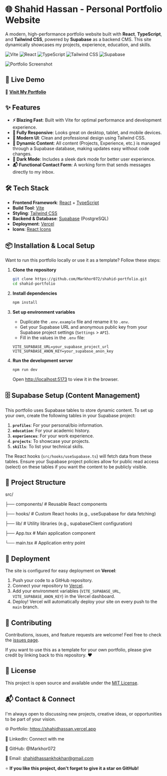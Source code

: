 # 🌐 Shahid Hassan - Personal Portfolio Website

A modern, high-performance portfolio website built with **React**, **TypeScript**, and **Tailwind CSS**, powered by **Supabase** as a backend CMS. This site dynamically showcases my projects, experience, education, and skills.

![Vite](https://img.shields.io/badge/Vite-B73BFE?style=for-the-badge&logo=vite&logoColor=FFD62E)
![React](https://img.shields.io/badge/React-20232A?style=for-the-badge&logo=react&logoColor=61DAFB)
![TypeScript](https://img.shields.io/badge/TypeScript-007ACC?style=for-the-badge&logo=typescript&logoColor=white)
![Tailwind CSS](https://img.shields.io/badge/Tailwind_CSS-38B2AC?style=for-the-badge&logo=tailwind-css&logoColor=white)
![Supabase](https://img.shields.io/badge/Supabase-3ECF8E?style=for-the-badge&logo=supabase&logoColor=white)

![Portfolio Screenshot](https://via.placeholder.com/800x400/3b82f6/ffffff?text=Shahid+Hassan+Portfolio) 
*<!-- Replace the above placeholder with an actual screenshot of your site -->*

## 🚀 Live Demo

🔗 **[Visit My Portfolio](https://shahidhassan.vercel.app/)**

## ✨ Features

- **⚡ Blazing Fast**: Built with Vite for optimal performance and development experience.
- **📱 Fully Responsive**: Looks great on desktop, tablet, and mobile devices.
- **🎨 Modern UI**: Clean and professional design using Tailwind CSS.
- **🔧 Dynamic Content**: All content (Projects, Experience, etc.) is managed through a Supabase database, making updates easy without code changes.
- **🌙 Dark Mode**: Includes a sleek dark mode for better user experience.
- **📬 Functional Contact Form**: A working form that sends messages directly to my inbox.

## 🛠️ Tech Stack

- **Frontend Framework**: [React](https://reactjs.org/) + [TypeScript](https://www.typescriptlang.org/)
- **Build Tool**: [Vite](https://vitejs.dev/)
- **Styling**: [Tailwind CSS](https://tailwindcss.com/)
- **Backend & Database**: [Supabase](https://supabase.com/) (PostgreSQL)
- **Deployment**: [Vercel](https://vercel.com/)
- **Icons**: [React Icons](https://react-icons.github.io/react-icons/)

## 📦 Installation & Local Setup

Want to run this portfolio locally or use it as a template? Follow these steps:

1.  **Clone the repository**
    ```bash
    git clone https://github.com/Markhor072/shahid-portfolio.git
    cd shahid-portfolio
    ```

2.  **Install dependencies**
    ```bash
    npm install
    ```

3.  **Set up environment variables**
    - Duplicate the `.env.example` file and rename it to `.env`.
    - Get your Supabase URL and anonymous public key from your Supabase project settings (`Settings` > `API`).
    - Fill in the values in the `.env` file:
    ```env
    VITE_SUPABASE_URL=your_supabase_project_url
    VITE_SUPABASE_ANON_KEY=your_supabase_anon_key
    ```

4.  **Run the development server**
    ```bash
    npm run dev
    ```
    Open [http://localhost:5173](http://localhost:5173) to view it in the browser.

## 🗄️ Supabase Setup (Content Management)

This portfolio uses Supabase tables to store dynamic content. To set up your own, create the following tables in your Supabase project:

1.  **`profiles`**: For your personal/bio information.
2.  **`education`**: For your academic history.
3.  **`experiences`**: For your work experience.
4.  **`projects`**: To showcase your projects.
5.  **`skills`**: To list your technical skills.

The React hooks (`src/hooks/useSupabase.ts`) will fetch data from these tables. Ensure your Supabase project policies allow for public read access (select) on these tables if you want the content to be publicly visible.

## 📁 Project Structure
src/

├── components/ # Reusable React components

├── hooks/ # Custom React hooks (e.g., useSupabase for data fetching)

├── lib/ # Utility libraries (e.g., supabaseClient configuration)

├── App.tsx # Main application component

└── main.tsx # Application entry point

## 🚀 Deployment

The site is configured for easy deployment on **Vercel**:

1.  Push your code to a GitHub repository.
2.  Connect your repository to [Vercel](https://vercel.com/).
3.  Add your environment variables (`VITE_SUPABASE_URL`, `VITE_SUPABASE_ANON_KEY`) in the Vercel dashboard.
4.  Deploy! Vercel will automatically deploy your site on every push to the `main` branch.

## 🤝 Contributing

Contributions, issues, and feature requests are welcome! Feel free to check the [issues page](https://github.com/Markhor072/shahid-portfolio/issues).

If you want to use this as a template for your own portfolio, please give credit by linking back to this repository. ❤️

## 📄 License

This project is open source and available under the [MIT License](LICENSE).

## 📬 Contact & Connect
I'm always open to discussing new projects, creative ideas, or opportunities to be part of your vision.

🌐 Portfolio: https://shahidhassan.vercel.app

💼 LinkedIn: Connect with me

🐙 GitHub: @Markhor072

📧 Email: <shahidhassankhokhar@gmail.com>

⭐ **If you like this project, don't forget to give it a star on GitHub!**
